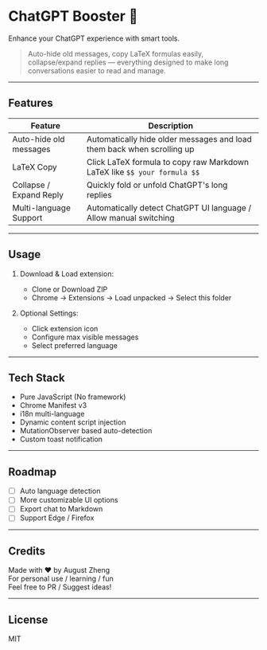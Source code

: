 # ChatGPT Booster 🚀

Enhance your ChatGPT experience with smart tools.

> Auto-hide old messages, copy LaTeX formulas easily, collapse/expand replies — everything designed to make long conversations easier to read and manage.

---

## Features

| Feature | Description |
|---------|-------------|
| Auto-hide old messages | Automatically hide older messages and load them back when scrolling up |
| LaTeX Copy | Click LaTeX formula to copy raw Markdown LaTeX like `$$ your formula $$` |
| Collapse / Expand Reply | Quickly fold or unfold ChatGPT's long replies |
| Multi-language Support | Automatically detect ChatGPT UI language / Allow manual switching |

---
<!-- 
## Screenshots

### Auto-hide + Restore
<img src="https://your-image-url-1.png" width="600">

### Click LaTeX to Copy
<img src="https://your-image-url-2.png" width="600">

### Collapse Replies
<img src="https://your-image-url-3.png" width="600">

--- -->

## Usage

1. Download & Load extension:
   - Clone or Download ZIP
   - Chrome → Extensions → Load unpacked → Select this folder

2. Optional Settings:
   - Click extension icon
   - Configure max visible messages
   - Select preferred language

---

## Tech Stack

- Pure JavaScript (No framework)
- Chrome Manifest v3
- i18n multi-language
- Dynamic content script injection
- MutationObserver based auto-detection
- Custom toast notification

---

## Roadmap

- [ ] Auto language detection
- [ ] More customizable UI options
- [ ] Export chat to Markdown
- [ ] Support Edge / Firefox

---

## Credits

Made with ❤️ by August Zheng  
For personal use / learning / fun  
Feel free to PR / Suggest ideas!

---

## License

MIT

